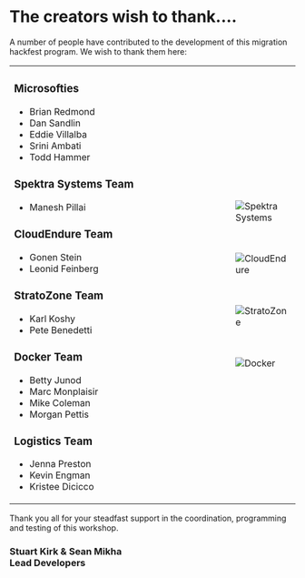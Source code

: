 # The creators wish to thank....

A number of people have contributed to the development of this migration hackfest program. We wish to thank them here:

<table border=0>
<tr>
<td width="500">

### Microsofties
* Brian Redmond
* Dan Sandlin
* Eddie Villalba
* Srini Ambati
* Todd Hammer

### Spektra Systems Team
* Manesh Pillai

### CloudEndure Team
* Gonen Stein
* Leonid Feinberg

### StratoZone Team
* Karl Koshy
* Pete Benedetti 

### Docker Team
* Betty Junod
* Marc Monplaisir
* Mike Coleman
* Morgan Pettis

### Logistics Team
* Jenna Preston
* Kevin Engman
* Kristee Dicicco

</td>
<td>

![Spektra Systems](./challenges/images/spektra-logo.jpg)

<br>

![CloudEndure](./challenges/images/NewDefaultLogo.png)

<br>

![StratoZone](./challenges/images/stratozone_logo_tm_png_hi_rez.png)

<br>

![Docker](./challenges/images/DockerLogo-2.png)


</td>
</tr>
</table>

Thank you all for your steadfast support in the coordination, programming and testing of this workshop. 

### Stuart Kirk & Sean Mikha<br>Lead Developers
